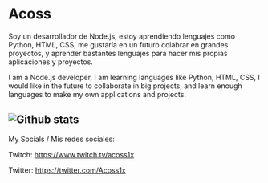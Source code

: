 # Acoss

Soy un desarrollador de Node.js, estoy aprendiendo lenguajes como Python, HTML, CSS, me gustaría en un futuro colabrar en grandes proyectos, y aprender bastantes lenguajes para hacer mis propias aplicaciones y proyectos.

I am a Node.js developer, I am learning languages like Python, HTML, CSS, I would like in the future to collaborate in big projects, and learn enough languages to make my own applications and projects.

![Github stats](https://github-readme-stats.vercel.app/api?username=Acoss1x)
-----------------------------------------------------------------------------------------------------------------------------------------------------------------------------------
My Socials / Mis redes sociales:

Twitch: https://www.twitch.tv/acoss1x

Twitter: https://twitter.com/Acoss1x
